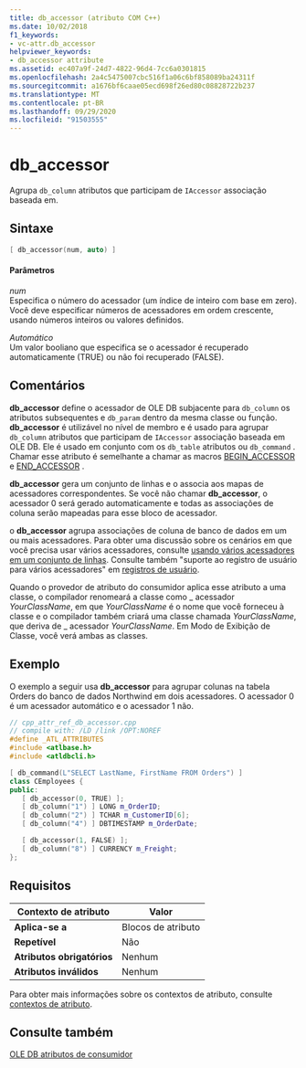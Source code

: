 ```yaml
---
title: db_accessor (atributo COM C++)
ms.date: 10/02/2018
f1_keywords:
- vc-attr.db_accessor
helpviewer_keywords:
- db_accessor attribute
ms.assetid: ec407a9f-24d7-4822-96d4-7cc6a0301815
ms.openlocfilehash: 2a4c5475007cbc516f1a06c6bf858089ba24311f
ms.sourcegitcommit: a1676bf6caae05ecd698f26ed80c08828722b237
ms.translationtype: MT
ms.contentlocale: pt-BR
ms.lasthandoff: 09/29/2020
ms.locfileid: "91503555"
---
```

# <a name="db_accessor"></a>db_accessor

Agrupa `db_column` atributos que participam de `IAccessor` associação baseada em.

## <a name="syntax"></a>Sintaxe

```cpp
[ db_accessor(num, auto) ]
```

#### <a name="parameters"></a>Parâmetros

*num*<br/>
Especifica o número do acessador (um índice de inteiro com base em zero). Você deve especificar números de acessadores em ordem crescente, usando números inteiros ou valores definidos.

*Automático*<br/>
Um valor booliano que especifica se o acessador é recuperado automaticamente (TRUE) ou não foi recuperado (FALSE).

## <a name="remarks"></a>Comentários

**db_accessor** define o acessador de OLE DB subjacente para `db_column` os atributos subsequentes e `db_param` dentro da mesma classe ou função. **db_accessor** é utilizável no nível de membro e é usado para agrupar `db_column` atributos que participam de `IAccessor` associação baseada em OLE DB. Ele é usado em conjunto com os `db_table` atributos ou `db_command` . Chamar esse atributo é semelhante a chamar as macros [BEGIN_ACCESSOR](../../data/oledb/macros-and-global-functions-for-ole-db-consumer-templates.md#begin_accessor) e [END_ACCESSOR](../../data/oledb/macros-and-global-functions-for-ole-db-consumer-templates.md#end_accessor) .

**db_accessor** gera um conjunto de linhas e o associa aos mapas de acessadores correspondentes. Se você não chamar **db_accessor**, o acessador 0 será gerado automaticamente e todas as associações de coluna serão mapeadas para esse bloco de acessador.

o **db_accessor** agrupa associações de coluna de banco de dados em um ou mais acessadores. Para obter uma discussão sobre os cenários em que você precisa usar vários acessadores, consulte [usando vários acessadores em um conjunto de linhas](../../data/oledb/using-multiple-accessors-on-a-rowset.md). Consulte também "suporte ao registro de usuário para vários acessadores" em [registros de usuário](../../data/oledb/user-records.md).

Quando o provedor de atributo do consumidor aplica esse atributo a uma classe, o compilador renomeará a classe como \_ acessador *YourClassName*, em que *YourClassName* é o nome que você forneceu à classe e o compilador também criará uma classe chamada *YourClassName*, que deriva de \_ acessador *YourClassName*.  Em Modo de Exibição de Classe, você verá ambas as classes.

## <a name="example"></a>Exemplo

O exemplo a seguir usa **db_accessor** para agrupar colunas na tabela Orders do banco de dados Northwind em dois acessadores. O acessador 0 é um acessador automático e o acessador 1 não.

```cpp
// cpp_attr_ref_db_accessor.cpp
// compile with: /LD /link /OPT:NOREF
#define _ATL_ATTRIBUTES
#include <atlbase.h>
#include <atldbcli.h>

[ db_command(L"SELECT LastName, FirstName FROM Orders") ]
class CEmployees {
public:
   [ db_accessor(0, TRUE) ];
   [ db_column("1") ] LONG m_OrderID;
   [ db_column("2") ] TCHAR m_CustomerID[6];
   [ db_column("4") ] DBTIMESTAMP m_OrderDate;

   [ db_accessor(1, FALSE) ];
   [ db_column("8") ] CURRENCY m_Freight;
};
```

## <a name="requirements"></a>Requisitos

| Contexto de atributo | Valor |
|-|-|
|**Aplica-se a**|Blocos de atributo|
|**Repetível**|Não|
|**Atributos obrigatórios**|Nenhum|
|**Atributos inválidos**|Nenhum|

Para obter mais informações sobre os contextos de atributo, consulte [contextos de atributo](cpp-attributes-com-net.md#contexts).

## <a name="see-also"></a>Consulte também

[OLE DB atributos de consumidor](ole-db-consumer-attributes.md)

